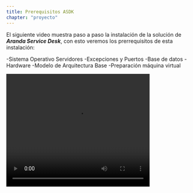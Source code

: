 ```yaml
---
title: Prerequisitos ASDK
chapter: "proyecto"
---
```


El siguiente video muestra paso a paso la instalación de la solución de **_Aranda Service Desk_**, con esto veremos los prerrequisitos de esta instalación:

 -Sistema Operativo Servidores
 -Excepciones y Puertos
 -Base de datos
 -Hardware
 -Modelo de Arquitectura Base
 -Preparación máquina virtual

<video width="380" height="300" controls> <source src="https://arandasoftware-my.sharepoint.com/personal/wilson_diaz_arandasoft_com/Documents/Conocimiento/1.2%20ASDKv8/1.2.1.2%20Prerequisitos/1.2.1.2%20Capsula%20ASDK%20%20-%20Prerequisitos%20Roles%20y%20Caracteristicas%20Wserver.mp4?App=OneDriveWebVideo" type="video/mp4"> Your browser does not support the video tag. </video>
